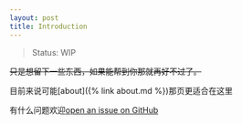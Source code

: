```yaml
---
layout: post
title: Introduction
---
```

> Status: WIP

~~只是想留下一些东西，如果能帮到你那就再好不过了。~~

目前来说可能[about]({% link about.md %})那页更适合在这里

有什么问题欢迎[open an issue on GitHub](https://github.com/Merle-Zhang/bristol-survival-handbook/issues/new)
